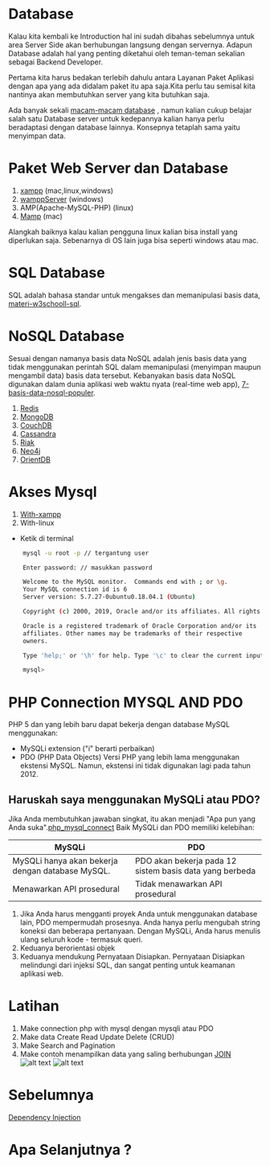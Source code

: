 # Database
Kalau kita kembali ke Introduction hal ini sudah dibahas sebelumnya untuk area Server Side akan berhubungan langsung dengan servernya. Adapun Database adalah hal yang penting diketahui oleh teman-teman sekalian sebagai Backend Developer.

Pertama kita harus bedakan terlebih dahulu antara Layanan Paket Aplikasi dengan apa yang ada didalam paket itu apa saja.Kita perlu tau semisal kita nantinya akan membutuhkan server yang kita butuhkan saja.

Ada banyak sekali [macam-macam database](https://dosenit.com/kuliah-it/database/macam-macam-database) , namun kalian cukup belajar salah satu Database server untuk kedepannya kalian hanya perlu beradaptasi dengan database lainnya. Konsepnya tetaplah sama yaitu menyimpan data.

# Paket Web Server dan Database
1. [xampp](https://www.apachefriends.org/index.html) (mac,linux,windows)
2. [wamppServer](http://www.wampserver.com/en/) (windows)
3. AMP(Apache-MySQL-PHP) (linux)
4. [Mamp](https://www.mamp.info/en/) (mac)

Alangkah baiknya kalau kalian pengguna linux kalian bisa install yang diperlukan saja.
Sebenarnya di OS lain juga bisa seperti windows atau mac.

# SQL Database
SQL adalah bahasa standar untuk mengakses dan memanipulasi basis data, [materi-w3schooll-sql](https://www.w3schools.com/sql/sql_intro.asp).
# NoSQL Database
Sesuai dengan namanya basis data NoSQL adalah jenis basis data yang tidak menggunakan perintah SQL dalam memanipulasi (menyimpan maupun mengambil data) basis data tersebut. Kebanyakan basis data NoSQL digunakan dalam dunia aplikasi web waktu nyata (real-time web app), [7-basis-data-nosql-populer](https://www.codepolitan.com/7-basis-data-nosql-populer).
1. [Redis](http://redis.io/)
2. [MongoDB](https://www.mongodb.com/)
3. [CouchDB](https://couchdb.apache.org/)
4. [Cassandra](https://cassandra.apache.org/)
5. [Riak](http://basho.com/riak/)
6. [Neo4j](http://neo4j.org/)
7. [OrientDB](http://www.orientechnologies.com/orientdb/)
# Akses Mysql
1. [With-xampp](https://stackoverflow.com/questions/698914/how-can-i-access-the-mysql-command-line-with-xampp-for-windows)
2. With-linux
- Ketik di terminal 
```bash
    mysql -u root -p // tergantung user

    Enter password: // masukkan password

    Welcome to the MySQL monitor.  Commands end with ; or \g.
    Your MySQL connection id is 6
    Server version: 5.7.27-0ubuntu0.18.04.1 (Ubuntu)

    Copyright (c) 2000, 2019, Oracle and/or its affiliates. All rights reserved.

    Oracle is a registered trademark of Oracle Corporation and/or its
    affiliates. Other names may be trademarks of their respective
    owners.

    Type 'help;' or '\h' for help. Type '\c' to clear the current input statement.

    mysql> 
```
# PHP Connection MYSQL AND PDO
PHP 5 dan yang lebih baru dapat bekerja dengan database MySQL menggunakan:
- MySQLi extension ("i" berarti perbaikan)
- PDO (PHP Data Objects)
Versi PHP yang lebih lama menggunakan ekstensi MySQL. Namun, ekstensi ini tidak digunakan lagi pada tahun 2012.
## Haruskah saya menggunakan MySQLi atau PDO?
Jika Anda membutuhkan jawaban singkat, itu akan menjadi "Apa pun yang Anda suka".[php_mysql_connect](https://www.w3schools.com/php/php_mysql_connect.asp)
Baik MySQLi dan PDO memiliki kelebihan:

| __MySQLi__ | __PDO__ |
|-------------|------------|
| MySQLi hanya akan bekerja dengan database MySQL.| PDO akan bekerja pada 12 sistem basis data yang berbeda     | 
| Menawarkan API prosedural| Tidak menawarkan API prosedural |

1. Jika Anda harus mengganti proyek Anda untuk menggunakan database lain, PDO mempermudah prosesnya. Anda hanya perlu mengubah string koneksi dan beberapa pertanyaan. Dengan MySQLi, Anda harus menulis ulang seluruh kode - termasuk queri.
2. Keduanya berorientasi objek
3. Keduanya mendukung Pernyataan Disiapkan. Pernyataan Disiapkan melindungi dari injeksi SQL, dan sangat penting untuk keamanan aplikasi web.
# Latihan
1. Make connection php with mysql dengan mysqli atau PDO
2. Make data Create Read Update Delete (CRUD)
3. Make Search and Pagination
4. Make contoh menampilkan data yang saling berhubungan [JOIN](https://www.dofactory.com/sql/join)
![alt text](https://github.com/triabagus/roadmap-backend/blob/master/6.%20Database/LEFT-OUTER-JOIN1.jpg)
![alt text](https://github.com/triabagus/roadmap-backend/blob/master/6.%20Database/SQL-Joins-Left-Outer-Join.png)
# Sebelumnya
[Dependency Injection](https://github.com/triabagus/roadmap-backend/tree/master/5.%20Dependency%20Injection)
# Apa Selanjutnya ?
